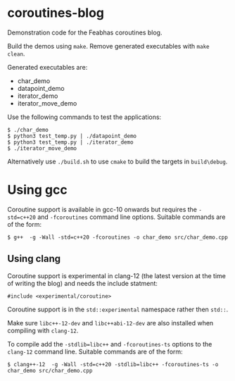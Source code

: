 # coroutines-blog

Demonstration code for the Feabhas coroutines blog.

Build the demos using `make`. Remove generated executables with `make clean`.

Generated executables are:
   * char_demo 
   * datapoint_demo    
   * iterator_demo 
   * iterator_move_demo 

Use the following commands to test the applications:

```
$ ./char_demo
$ python3 test_temp.py | ./datapoint_demo
$ python3 test_temp.py | ./iterator_demo
$ ./iterator_move_demo
```

Alternatively use `./build.sh` to use `cmake` to build the targets in `build\debug`.

# Using gcc

Coroutine support is available in gcc-10 onwards but requires the 
`-std=c++20` and  `-fcoroutines` command line options. Suitable commands are
of the form:

```
$ g++  -g -Wall -std=c++20 -fcoroutines -o char_demo src/char_demo.cpp
```

## Using clang

Coroutine support is experimental in clang-12 (the latest version at the time
of writing the blog) and needs the include statment:

```
#include <experimental/coroutine>
```

Coroutine support is in the `std::experimental` namespace rather then `std::`.

Make sure `libc++-12-dev` and `libc++abi-12-dev` are 
also installed when compiling with `clang-12`.

To compile add the `-stdlib=libc++` and  `-fcoroutines-ts` options to the 
`clang-12` command line. Suitable commands are of the form:

```
$ clang++-12  -g -Wall -std=c++20 -stdlib=libc++ -fcoroutines-ts -o char_demo src/char_demo.cpp
```
